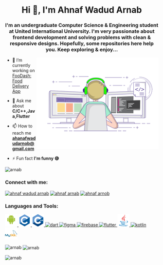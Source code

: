 <h1 align="center">Hi 👋, I'm Ahnaf Wadud Arnab</h1>
<h3 align="center">I'm an undergraduate Computer Science & Engineering student at United International University. I'm very passionate about frontend development and solving problems with clean & responsive designs.
Hopefully, some repositories here help you. Keep exploring & enjoy...</h3>
<img align="right" alt="Coding" width="400"src="https://github.com/AhnafwadudArnab/AhnafwadudArnab/blob/main/687474~1.GIF">

- 🔭 I’m currently working on [FooDash: Food Delivery App](https://github.com/AhnafwadudArnab/FooDash-Delivery-App)

- 💬 Ask me about **C/C++,Java,Flutter**

- 📫 How to reach me **ahanafwadudarnob@gmail.com**

- ⚡ Fun fact **I'm funny 😅**

<p align="left"> <img src="https://komarev.com/ghpvc/?username=arnab&label=Profile%20views&color=0e75b6&style=flat" alt="arnab" /> </p>


<h3 align="left">Connect with me:</h3>
<p align="left">
<a href="https://linkedin.com/in/ahnaf wadud arnab" target="blank"><img align="center" src="https://raw.githubusercontent.com/rahuldkjain/github-profile-readme-generator/master/src/images/icons/Social/linked-in-alt.svg" alt="ahnaf wadud arnab" height="30" width="40" /></a>
<a href="https://fb.com/ahnaf arnavb" target="blank"><img align="center" src="https://raw.githubusercontent.com/rahuldkjain/github-profile-readme-generator/master/src/images/icons/Social/facebook.svg" alt="ahnaf arnab" height="30" width="40" /></a>
<a href="https://www.hackerrank.com/ahnaf arnob" target="blank"><img align="center" src="https://raw.githubusercontent.com/rahuldkjain/github-profile-readme-generator/master/src/images/icons/Social/hackerrank.svg" alt="ahnaf arnob" height="30" width="40" /></a>
</p>

<h3 align="left">Languages and Tools:</h3>
<p align="left"> <a href="https://developer.android.com" target="_blank" rel="noreferrer"> <img src="https://raw.githubusercontent.com/devicons/devicon/master/icons/android/android-original-wordmark.svg" alt="android" width="40" height="40"/> </a> <a href="https://www.cprogramming.com/" target="_blank" rel="noreferrer"> <img src="https://raw.githubusercontent.com/devicons/devicon/master/icons/c/c-original.svg" alt="c" width="40" height="40"/> </a> <a href="https://www.w3schools.com/cpp/" target="_blank" rel="noreferrer"> <img src="https://raw.githubusercontent.com/devicons/devicon/master/icons/cplusplus/cplusplus-original.svg" alt="cplusplus" width="40" height="40"/> </a> <a href="https://dart.dev" target="_blank" rel="noreferrer"> <img src="https://www.vectorlogo.zone/logos/dartlang/dartlang-icon.svg" alt="dart" width="40" height="40"/> </a> <a href="https://www.figma.com/" target="_blank" rel="noreferrer"> <img src="https://www.vectorlogo.zone/logos/figma/figma-icon.svg" alt="figma" width="40" height="40"/> </a> <a href="https://firebase.google.com/" target="_blank" rel="noreferrer"> <img src="https://www.vectorlogo.zone/logos/firebase/firebase-icon.svg" alt="firebase" width="40" height="40"/> </a> <a href="https://flutter.dev" target="_blank" rel="noreferrer"> <img src="https://www.vectorlogo.zone/logos/flutterio/flutterio-icon.svg" alt="flutter" width="40" height="40"/> </a> <a href="https://www.java.com" target="_blank" rel="noreferrer"> <img src="https://raw.githubusercontent.com/devicons/devicon/master/icons/java/java-original.svg" alt="java" width="40" height="40"/> </a> <a href="https://kotlinlang.org" target="_blank" rel="noreferrer"> <img src="https://www.vectorlogo.zone/logos/kotlinlang/kotlinlang-icon.svg" alt="kotlin" width="40" height="40"/> </a> <a href="https://www.mysql.com/" target="_blank" rel="noreferrer"> <img src="https://raw.githubusercontent.com/devicons/devicon/master/icons/mysql/mysql-original-wordmark.svg" alt="mysql" width="40" height="40"/> </a> </p>

<p><img align="left" src="https://github-readme-stats.vercel.app/api/top-langs?username=arnab&show_icons=true&locale=en&layout=compact" alt="arnab" /></p>

<p>&nbsp;<img align="center" src="https://github-readme-stats.vercel.app/api?username=arnab&show_icons=true&locale=en" alt="arnab" /></p>

<p><img align="center" src="https://github-readme-streak-stats.herokuapp.com/?user=arnab&" alt="arnab" /></p>

